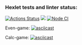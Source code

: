 ### Hexlet tests and linter status:

[![Actions Status](https://github.com/OnishchenkoIvan/frontend-project-lvl1/workflows/hexlet-check/badge.svg)](https://github.com/OnishchenkoIvan/frontend-project-lvl1/actions) 
<a href="https://codeclimate.com/github/OnishchenkoIvan/frontend-project-lvl1/maintainability"><img src="https://api.codeclimate.com/v1/badges/380ca5e9cd4103bedd6e/maintainability" /></a> 
[![Node CI](https://github.com/OnishchenkoIvan/frontend-project-lvl1/actions/workflows/nodeCi.yml/badge.svg)](https://github.com/OnishchenkoIvan/frontend-project-lvl1/actions/workflows/nodeCi.yml)

Even-game:
[![asciicast](https://asciinema.org/a/5eAscGziGpGacIAHRDqA8kCa1.svg)](https://asciinema.org/a/5eAscGziGpGacIAHRDqA8kCa1)

Calc-game:
[![asciicast](https://asciinema.org/a/2SYQ8j6nDQLy6WsPiyudkTN3g.svg)](https://asciinema.org/a/2SYQ8j6nDQLy6WsPiyudkTN3g)




